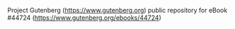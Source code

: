Project Gutenberg (https://www.gutenberg.org) public repository for eBook #44724 (https://www.gutenberg.org/ebooks/44724)
